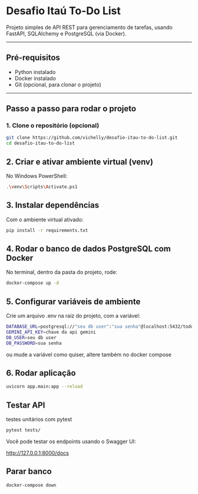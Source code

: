 # Desafio Itaú To-Do List

Projeto simples de API REST para gerenciamento de tarefas, usando FastAPI, SQLAlchemy e PostgreSQL (via Docker).

---

## Pré-requisitos

- Python instalado
- Docker instalado
- Git (opcional, para clonar o projeto)

---

## Passo a passo para rodar o projeto

### 1. Clone o repositório (opcional)

```bash
git clone https://github.com/vichelly/desafio-itau-to-do-list.git
cd desafio-itau-to-do-list
```

## 2. Criar e ativar ambiente virtual (venv)

No Windows PowerShell:

```bash
.\venv\Scripts\Activate.ps1
```

## 3. Instalar dependências

Com o ambiente virtual ativado:
```bash
pip install -r requirements.txt
```

## 4. Rodar o banco de dados PostgreSQL com Docker

No terminal, dentro da pasta do projeto, rode:

```bash
docker-compose up -d
```

## 5. Configurar variáveis de ambiente
Crie um arquivo .env na raiz do projeto, com a variável:

```bash
DATABASE_URL=postgresql://"seu db user":"sua senha"@localhost:5432/todo_db
GEMINI_API_KEY=chave da api gemini 
DB_USER=seu db user
DB_PASSWORD=sua senha 
```

ou mude a variável como quiser, altere também no docker compose


## 6. Rodar aplicação

```bash
uvicorn app.main:app --reload
```

## Testar API

testes unitários com pytest
```bash
pytest tests/
```

Você pode testar os endpoints usando o Swagger UI:

http://127.0.0.1:8000/docs


## Parar banco 

```bash
docker-compose down
```

